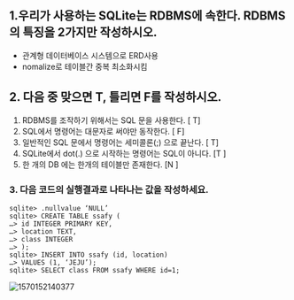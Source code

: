 ## 1.우리가 사용하는 SQLite는 RDBMS에 속한다. RDBMS의 특징을 2가지만 작성하시오.

* 관계형 데이터베이스 시스템으로 ERD사용
* nomalize로 테이블간 중복 최소화시킴



## 2. 다음 중 맞으면 T, 틀리면 F를 작성하시오.

1. RDBMS를 조작하기 위해서는 SQL 문을 사용한다. [ T]
2. SQL에서 명령어는 대문자로 써야만 동작한다. [ F]
3. 일반적인 SQL 문에서 명령어는 세미콜론(;) 으로 끝난다. [ T]
4. SQLite에서 dot(.) 으로 시작하는 명령어는 SQL이 아니다. [T ]
5. 한 개의 DB 에는 한개의 테이블만 존재한다. [N ]

### 3. 다음 코드의 실행결과로 나타나는 값을 작성하세요.

```
sqlite> .nullvalue ‘NULL’
sqlite> CREATE TABLE ssafy (
…> id INTEGER PRIMARY KEY,
…> location TEXT,
…> class INTEGER
…> );
sqlite> INSERT INTO ssafy (id, location)
…> VALUES (1, ‘JEJU’);
sqlite> SELECT class FROM ssafy WHERE id=1;
```

![1570152140377](C:\Users\student\AppData\Roaming\Typora\typora-user-images\1570152140377.png)

